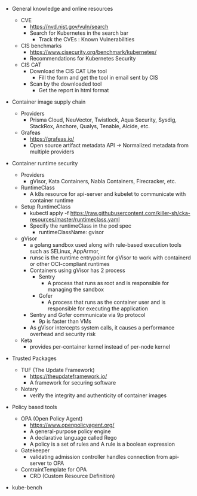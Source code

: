 

- General knowledge and online resources
    - CVE
        - https://nvd.nist.gov/vuln/search
        - Search for Kubernetes in the search bar
            - Track the CVEs : Known Vulnerabilities
    - CIS benchmarks
        - https://www.cisecurity.org/benchmark/kubernetes/
        - Recommendations for Kubernetes Security
    - CIS CAT
        - Download the CIS CAT Lite tool
            - Fill the form and get the tool in email sent by CIS
        - Scan by the downloaded tool
            - Get the report in html format

- Container image supply chain
    - Providers
        - Prisma Cloud, NeuVector, Twistlock, Aqua Security, Sysdig, StackRox, Anchore, Qualys, Tenable, Alcide, etc.
    - Grafeas
        - https://grafeas.io/
        - Open source artifact metadata API -> Normalized metadata from multiple providers

- Container runtime security
    - Providers
        - gVisor, Kata Containers, Nabla Containers, Firecracker, etc.
    - RuntimeClass
        - A k8s resource for api-server and kubelet to communicate with container runtime
    - Setup RuntimeClass
        - kubectl apply -f https://raw.githubusercontent.com/killer-sh/cka-resources/master/runtimeclass.yaml
        - Specify the runtimeClass in the pod spec
            - runtimeClassName: gvisor
    - gVisor
        - a golang sandbox used along with rule-based execution tools such as SELinux, AppArmor, 
        - runsc is the runtime entrypoint for gVisor to work with containerd or other OCI-compliant runtimes
        - Containers using gVisor has 2 process
            - Sentry
                - A process that runs as root and is responsible for managing the sandbox
            - Gofer
                - A process that runs as the container user and is responsible for executing the application
        - Sentry and Gofer communicate via 9p protocol
            - 9p is faster than VMs
        - As gVisor intercepts system calls, it causes a performance overhead and security risk
    - Keta
        - provides per-container kernel instead of per-node kernel
  
- Trusted Packages
    - TUF (The Update Framework)
        - https://theupdateframework.io/
        - A framework for securing software
    - Notary
        - verify the integrity and authenticity of container images

- Policy based tools
    - OPA (Open Policy Agent)
        - https://www.openpolicyagent.org/
        - A general-purpose policy engine
        - A declarative language called Rego
        - A policy is a set of rules and A rule is a boolean expression
    - Gatekeeper
        - validating admission controller handles connection from api-server to OPA
    - ContraintTemplate for OPA
        - CRD (Custom Resource Definition)



- kube-bench